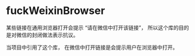 # fuckWeixinBrowser

某些链接在通用浏览器打开会提示 “请在微信中打开该链接”， 所以这个库的目的是对微信的封闭做法表示抗议。

当项目中引用了这个库， 在微信中打开链接是会提示用户在浏览器中打开。

